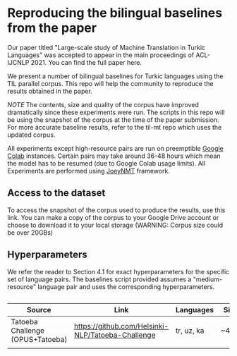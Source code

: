 # Reproducing the bilingual baselines from the paper

Our paper titled "Large-scale study of Machine Translation in Turkic Languages" was accepted to appear in the main proceedings of ACL-IJCNLP 2021. You can find the full paper here. 

We present a number of bilingual baselines for Turkic languages using the TIL parallel corpus. This repo will help the community to reproduce the results obtained in the paper. 


*NOTE* The contents, size and quality of the corpus have improved dramatically since these experiments were run. The scripts in this repo will be using the snapshot of the corpus at the time of the paper submission. For more accurate baseline results, refer to the til-mt repo which uses the updated corpus.

All experiments except high-resource pairs are run on preemptible [Google Colab](https://colab.research.google.com/notebooks/intro.ipynb#recent=true) instances. Certain pairs may take around 36-48 hours which mean the model has to be resumed (due to Google Colab usage limits). All Experiments are performed using [JoeyNMT](https://github.com/joeynmt/joeynmt) framework.

## Access to the dataset

To access the snapshot of the corpus used to produce the results, use this link. You can make a copy of the corpus to your Google Drive account or choose to download it to your local storage (WARNING: Corpus size could be over 20GBs)


## Hyperparameters

We refer the reader to Section 4.1 for exact hyperparameters for the specific set of language pairs. The baselines script provided assumes a "medium-resource" language pair and uses the corresponding hyperparameters. 


##
| Source                           | Link                                              | Languages  | Size  | Licence/Usage                                      |
|----------------------------------|---------------------------------------------------|------------|-------|----------------------------------------------------|
| Tatoeba Challenge (OPUS+Tatoeba) | https://github.com/Helsinki-NLP/Tatoeba-Challenge | tr, uz, ka | ~40m  | https://creativecommons.org/licenses/by-nc-sa/4.0/ |
|                                  |                                                   |            |       |                                                    |
